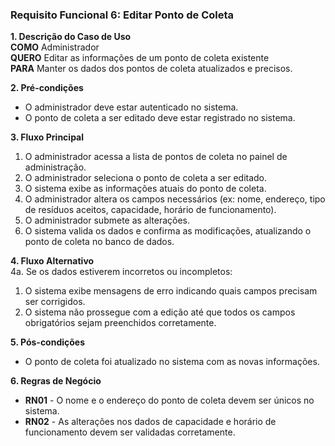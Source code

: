 ### Requisito Funcional 6: Editar Ponto de Coleta  

**1. Descrição do Caso de Uso**  
**COMO** Administrador  
**QUERO** Editar as informações de um ponto de coleta existente  
**PARA** Manter os dados dos pontos de coleta atualizados e precisos.

**2. Pré-condições**  
- O administrador deve estar autenticado no sistema.  
- O ponto de coleta a ser editado deve estar registrado no sistema.

**3. Fluxo Principal**  
1. O administrador acessa a lista de pontos de coleta no painel de administração.  
2. O administrador seleciona o ponto de coleta a ser editado.  
3. O sistema exibe as informações atuais do ponto de coleta.  
4. O administrador altera os campos necessários (ex: nome, endereço, tipo de resíduos aceitos, capacidade, horário de funcionamento).  
5. O administrador submete as alterações.  
6. O sistema valida os dados e confirma as modificações, atualizando o ponto de coleta no banco de dados.

**4. Fluxo Alternativo**  
4a. Se os dados estiverem incorretos ou incompletos:
   1. O sistema exibe mensagens de erro indicando quais campos precisam ser corrigidos.
   2. O sistema não prossegue com a edição até que todos os campos obrigatórios sejam preenchidos corretamente.

**5. Pós-condições**  
- O ponto de coleta foi atualizado no sistema com as novas informações.  

**6. Regras de Negócio**  
- **RN01** - O nome e o endereço do ponto de coleta devem ser únicos no sistema.  
- **RN02** - As alterações nos dados de capacidade e horário de funcionamento devem ser validadas corretamente.